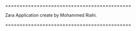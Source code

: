 ============================================

Zara Application create by Mohammed Riahi.

============================================
